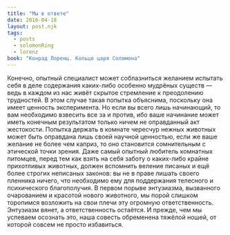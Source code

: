 ```yaml
---
title: "Мы в ответе"
date: 2016-04-18
layout: post.njk
tags:
  - posts
  - solomonRing
  - lorenz
book: "Конрад Лоренц. Кольцо царя Соломона"
---
```


Конечно, опытный специалист может соблазниться желанием испытать себя в деле содержания каких-либо особенно мудрёных существ — ведь в каждом из нас живёт скрытое стремление к преодолению трудностей. В этом случае такая попытка объяснима, поскольку она имеет ценность эксперимента. Но если вы всего лишь начинающий, то вам необходимо взвесить все за и против, ибо ваше начинание может иметь конечным результатом только ничем не оправданный акт жестокости. Попытка держать в комнате чересчур нежных животных может быть оправдана лишь своей научной ценностью, если же ваше желание не более чем каприз, то оно становится сомнительным с этической точки зрения. Даже самый опытный любитель комнатных питомцев, перед тем как взять на себя заботу о каких-либо крайне прихотливых животных, должен вспомнить веление писаных и ещё более строгих неписаных законов: вы не в праве лишать своего пленника ничего, что необходимо ему для поддержания телесного и психического благополучия. В первом порыве энтузиазма, вызванного очарованием и красотой нового животного, мы порой слишком торопимся возложить на свои плечи эту огромную ответственность. Энтузиазм вянет, а ответственность остаётся. И прежде, чем мы успеваем осознать это, наша совесть обременена тяжёлой ношей, от которой совсем не просто избавиться.
